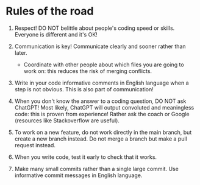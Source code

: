 # Rules of the road

1. Respect! DO NOT belittle about people's coding speed or skills. Everyone is different and it's OK!

2. Communication is key! Communicate clearly and sooner rather than later.

   - Coordinate with other people about which files you are going to work on: this reduces the risk of merging conflicts.

3. Write in your code informative comments in English language when a step is not obvious. This is also part of communication!

4. When you don't know the answer to a coding question, DO NOT ask ChatGPT! Most likely, ChatGPT will output convoluted and meaningless code: this is proven from experience! Rather ask the coach or Google (resources like Stackoverflow are useful).

5. To work on a new feature, do not work directly in the main branch, but create a new branch instead. Do not merge a branch but make a pull request instead.

6. When you write code, test it early to check that it works.

7. Make many small commits rather than a single large commit. Use informative commit messages in English language.
